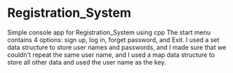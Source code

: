 # Registration_System
Simple console app for Registration_System using cpp
The start menu contains 4 options: sign up, log in, forget password, and Exit.
I used a set data structure to store user names and passwords, and I made sure that we couldn't repeat the same user name,
and I used a map data structure to store all other data and used the user name as the key.
